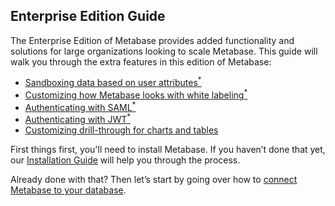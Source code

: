 ## Enterprise Edition Guide

The Enterprise Edition of Metabase provides added functionality and solutions for large organizations looking to scale Metabase. This guide will walk you through the extra features in this edition of Metabase:

* [Sandboxing data based on user attributes<sup>*</sup>](data-sandboxes.md)
* [Customizing how Metabase looks with white labeling<sup>*</sup>](whitelabeling.md)
* [Authenticating with SAML<sup>*</sup>](authenticating-with-saml.md)
* [Authenticating with JWT<sup>*</sup>](authenticating-with-jwt.md)
* [Customizing drill-through for charts and tables](customizing-drill-through.md)

First things first, you'll need to install Metabase. If you haven’t done that yet, our [Installation Guide](../operations-guide/start.html#installing-and-running-metabase) will help you through the process.

Already done with that? Then let’s start by going over how to [connect Metabase to your database](01-managing-databases.md).
